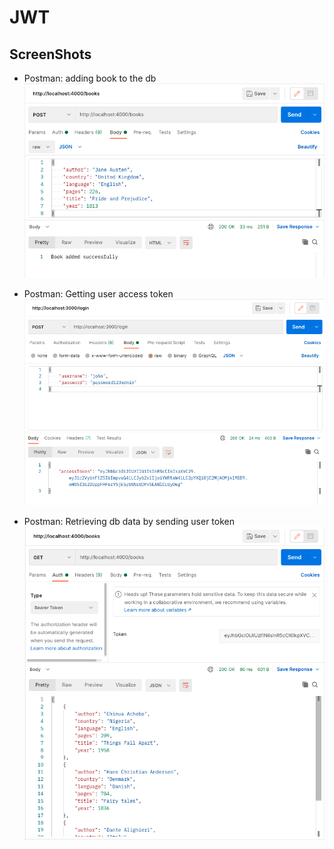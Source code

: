 # JWT

## ScreenShots 

- Postman: adding book to the db <br /> ![page](https://github.com/yt249/express-jwt-authentication/blob/master/img/add%20book.png)

- Postman: Getting user access token <br /> ![page](https://github.com/yt249/express-jwt-authentication/blob/master/img/get%20user%20access%20token.png)

- Postman: Retrieving db data by sending user token <br />![page](https://github.com/yt249/express-jwt-authentication/blob/master/img/retrieve%20book%20info%20by%20user%20token.png)


